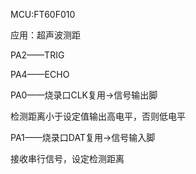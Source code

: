 ﻿MCU:FT60F010



应用：超声波测距



PA2——TRIG



PA4——ECHO



PA0——烧录口CLK复用->信号输出脚

检测距离小于设定值输出高电平，否则低电平




PA1——烧录口DAT复用->信号输入脚

接收串行信号，设定检测距离
